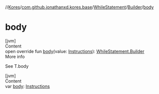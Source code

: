 //[Kores](../../../index.md)/[com.github.jonathanxd.kores.base](../../index.md)/[WhileStatement](../index.md)/[Builder](index.md)/[body](body.md)



# body  
[jvm]  
Content  
open override fun [body](body.md)(value: [Instructions](../../../com.github.jonathanxd.kores/-instructions/index.md)): [WhileStatement.Builder](index.md)  
More info  


See T.body

  


[jvm]  
Content  
var [body](body.md): [Instructions](../../../com.github.jonathanxd.kores/-instructions/index.md)  



